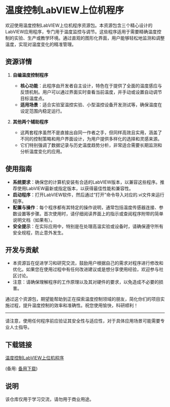 # 温度控制LabVIEW上位机程序

欢迎使用温度控制LabVIEW上位机程序资源包。本资源包含三个精心设计的LabVIEW应用程序，专门用于温度监控与调节。这些程序适用于需要精确温度控制的实验、生产或教学环境。通过直观的图形化界面，用户能够轻松地监测和调整温度，实现对温度变化的精准管理。

## 资源详情

1. **自编温度控制程序**  
   - **核心功能**：此程序由开发者自主设计，特色在于提供了全面的温度感应与反馈机制。用户可以通过界面实时查看当前温度，并手动或设置自动调节目标温度点。
   - **适用场景**：适合实验室温控实验、小型温控设备开发测试等，确保温度在设定范围内稳定运行。

2. **其他两个辅助程序**  
   - 这两套程序虽然不是直接出自同一作者之手，但同样高效且实用，涵盖了不同的控制策略和用户界面设计，为用户提供多样化的选择和灵感来源。
   - 它们特别强调了数据记录与历史温度趋势分析，非常适合需要长期监测和分析温度变化的应用。

## 使用指南

- **系统要求**：确保您的计算机安装有合适的LabVIEW版本，以兼容这些程序。推荐使用LabVIEW最新或指定版本，以获得最佳性能和兼容性。
- **启动程序**：打开LabVIEW软件，然后通过“打开”命令导入对应的.vi文件来运行程序。
- **配置与操作**：每个程序都有其特定的操作说明，通常包括温度传感器连接、参数设置等步骤。首次使用时，请仔细阅读界面上的指示或查阅程序附带的简单说明文档（如果有）。
- **安全提示**：在实际应用中，特别是在处理高温实验或设备时，请确保遵守所有安全规程，防止意外发生。

## 开发与贡献

- 本资源旨在促进学习和研究交流，鼓励用户根据自己的需求对程序进行修改和优化。如果您在使用过程中有任何改进建议或是想分享使用经验，欢迎参与社区讨论。
- 注意：请确保理解程序的工作原理以及其对硬件的要求，以免造成不必要的损害。

通过这个资源包，期望能帮助到正在探索温度控制领域的朋友，简化你们的项目实施过程，提升温度控制的效率和准确性。祝您使用愉快，科研顺利！

---

请注意，使用任何程序前应验证其安全性与适应性，对于具体应用场景可能需要专业人士指导。

## 下载链接
[温度控制LabVIEW上位机程序](https://pan.quark.cn/s/13f87303e422) 

(备用: [备用下载](https://pan.baidu.com/s/1lYXracF22KpuMB8pTbpOnA?pwd=1234))

## 说明

该仓库仅用于学习交流，请勿用于商业用途。
